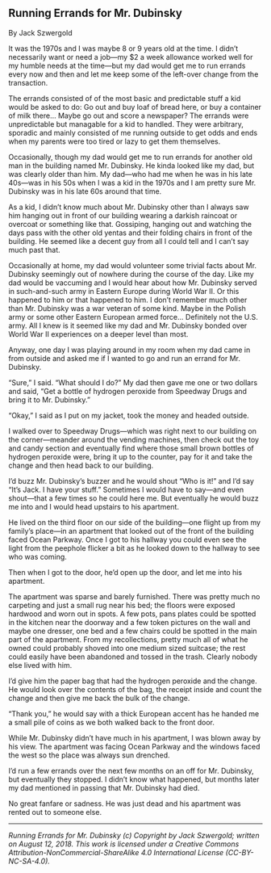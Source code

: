 ## Running Errands for Mr. Dubinsky

By Jack Szwergold

It was the 1970s and I was maybe 8 or 9 years old at the time. I didn’t necessarily want or need a job—my $2 a week allowance worked well for my humble needs at the time—but my dad would get me to run errands every now and then and let me keep some of the left-over change from the transaction.

The errands consisted of of the most basic and predictable stuff a kid would be asked to do: Go out and buy loaf of bread here, or buy a container of milk there… Maybe go out and score a newspaper? The errands were unpredictable but managable for a kid to handled. They were arbitrary, sporadic and mainly consisted of me running outside to get odds and ends when my parents were too tired or lazy to get them themselves.

Occasionally, though my dad would get me to run errands for another old man in the building named Mr. Dubinsky. He kinda looked like my dad, but was clearly older than him. My dad—who had me when he was in his late 40s—was in his 50s when I was a kid in the 1970s and I am pretty sure Mr. Dubinsky was in his late 60s around that time.

As a kid, I didn’t know much about Mr. Dubinsky other than I always saw him hanging out in front of our building wearing a darkish raincoat or overcoat or something like that. Gossiping, hanging out and watching the days pass with the other old yentas and their folding chairs in front of the building. He seemed like a decent guy from all I could tell and I can’t say much past that.

Occasionally at home, my dad would volunteer some trivial facts about Mr. Dubinsky seemingly out of nowhere during the course of the day. Like my dad would be vaccuming and I would hear about how Mr. Dubinsky served in such-and-such army in Eastern Europe during World War II. Or this happened to him or that happened to him. I don’t remember much other than Mr. Dubinsky was a war veteran of some kind. Maybe in the Polish army or some other Eastern European armed force… Definitely not the U.S. army. All I knew is it seemed like my dad and Mr. Dubinsky bonded over World War II experiences on a deeper level than most.

Anyway, one day I was playing around in my room when my dad came in from outside and asked me if I wanted to go and run an errand for Mr. Dubinsky.

“Sure,” I said. “What should I do?” My dad then gave me one or two dollars and said, “Get a bottle of hydrogen peroxide from Speedway Drugs and bring it to Mr. Dubinsky.”

“Okay,” I said as I put on my jacket, took the money and headed outside.

I walked over to Speedway Drugs—which was right next to our building on the corner—meander around the vending machines, then check out the toy and candy section and eventually find where those small brown bottles of hydrogen peroxide were, bring it up to the counter, pay for it and take the change and then head back to our building.

I’d buzz Mr. Dubinsky’s buzzer and he would shout “Who is it!” and I’d say “It’s Jack. I have your stuff.” Sometimes I would have to say—and even shout—that a few times so he could here me. But eventually he would buzz me into and I would head upstairs to his apartment.

He lived on the third floor on our side of the building—one flight up from my family’s place—in an apartment that looked out of the front of the building faced Ocean Parkway. Once I got to his hallway you could even see the light from the peephole flicker a bit as he looked down to the hallway to see who was coming.

Then when I got to the door, he’d open up the door, and let me into his apartment.

The apartment was sparse and barely furnished. There was pretty much no carpeting and just a small rug near his bed; the floors were exposed hardwood and worn out in spots. A few pots, pans plates could be spotted in the kitchen near the doorway and a few token pictures on the wall and maybe one dresser, one bed and a few chairs could be spotted in the main part of the apartment. From my recollections, pretty much all of what he owned could probably shoved into one medium sized suitcase; the rest could easily have been abandoned and tossed in the trash. Clearly nobody else lived with him.

I’d give him the paper bag that had the hydrogen peroxide and the change. He would look over the contents of the bag, the receipt inside and count the change and then give me back the bulk of the change.

“Thank you,” he would say with a thick European accent has he handed me a small pile of coins as we both walked back to the front door.

While Mr. Dubinsky didn’t have much in his apartment, I was blown away by his view. The apartment was facing Ocean Parkway and the windows faced the west so the place was always sun drenched.

I’d run a few errands over the next few months on an off for Mr. Dubinsky, but eventually they stopped. I didn’t know what happened, but months later my dad mentioned in passing that Mr. Dubinsky had died.

No great fanfare or sadness. He was just dead and his apartment was rented out to someone else.

***

*Running Errands for Mr. Dubinsky (c) Copyright by Jack Szwergold; written on August 12, 2018. This work is licensed under a Creative Commons Attribution-NonCommercial-ShareAlike 4.0 International License (CC-BY-NC-SA-4.0).*